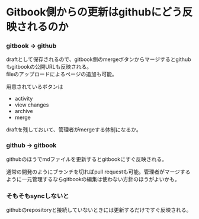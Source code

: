 # Gitbook側からの更新はgithubにどう反映されるのか

### gitbook -&gt; github

draftとして保存されるので、gitbook側のmergeボタンからマージするとgithubもgitbookの公開URLも反映される。  
fileのアップロードによるページの追加も可能。

用意されているボタンは

* activity
* view changes
* archive
* merge

draftを残しておいて、管理者がmergeする体制になるか。

### github -&gt; gitbook

githubのほうでmdファイルを更新するとgitbookにすぐ反映される。

通常の開発のようにブランチを切ればpull requestも可能。管理者がマージするように一元管理するならgitbookの編集は使わない方針のほうがよいかも。

### そもそもsyncしないと

githubのrepositoryと接続していないときには更新するだけですぐ反映される。

